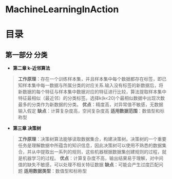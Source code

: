 # MachineLearningInAction
# 目录
## 第一部分  分类
- **第二章  k-近邻算法**
> **工作原理**：存在一个训练样本集，并且样本集中每个数据都存在标签，即已知样本集中每一数据与所属分类的对应关系.输入没有标签的新数据后，将新数据的每个特征与样本集中数据对应的特征进行比较，算法提取样本集中特征最相似（最近邻）的分类标签。选择k(k<20)个最相似数据中出现次数最多的分类作为新数据的分类。
>**优点**：精度高，对异常值不敏感，无数据输入假定
>**缺点**：计算复杂度高，空间复杂度高
>**适用数据范围**：数值型和标称型

- **第三章  决策树**
> **工作原理**：决策树算法能够读取数据集合，构建决策树。决策树的一个重要任务是理解数据中所蕴含的知识信息，因此决策树可以使用不熟悉的数据集合，并从中提取出一系列的规则，这些机器根据数据集创建规则的过程，就是机器学习的过程。
>**优点**：计算复杂度不高，输出结果易于理解，对中间值的缺失不敏感，可以处理不相关特征数据
>**缺点**：可能会产生过度匹配问题
>**适用数据类型**：数值型和标称型
